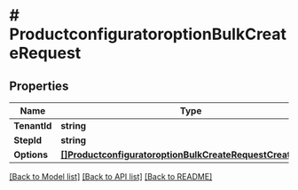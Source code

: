 # # ProductconfiguratoroptionBulkCreateRequest


## Properties 


Name | Type | Description | Notes
------------ | ------------- | ------------- | -------------
**TenantId**| **string** |   | [optional]
**StepId**| **string** |   | [optional]
**Options**| [**[]ProductconfiguratoroptionBulkCreateRequestCreateEntity**](ProductconfiguratoroptionBulkCreateRequestCreateEntity.md) |   | [optional]


[[Back to Model list]](../../README.md#models) [[Back to API list]](../../README.md#endpoints) [[Back to README]](../../README.md)

